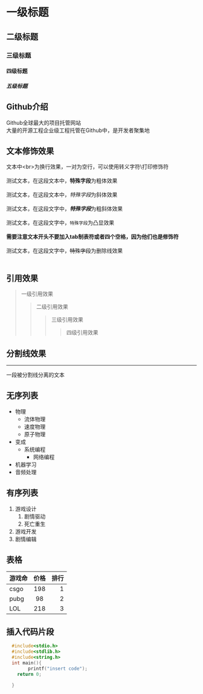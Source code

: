 # 一级标题
## 二级标题
### 三级标题
#### 四级标题
##### 五级标题

## Github介绍 

   Github全球最大的项目托管网站<br>大量的开源工程企业级工程托管在Github中，是开发者聚集地 

    

## 文本修饰效果 
  
  文本中\<br\>为换行效果，一对为空行，可以使用转义字符\\打印修饰符<br><br>
  测试文本，在这段文本中，**特殊字段**为粗体效果<br><br>
  测试文本，在这段文本中，*特殊字段*为斜体效果<br><br>
  测试文本，在这段文字中，***特殊字段***为粗斜体效果<br><br>
  测试文本，在这段文字中，`特殊字段`为凸显效果<br><br>
  **需要注意文本开头不要加入tab制表符或者四个空格，因为他们也是修饰符**<br><br>
  测试文本，在这段文字中，~~特殊字段~~为删除线效果<br><br>
  
## 引用效果

> 一级引用效果
>> 二级引用效果
>>> 三级引用效果
>>>> 四级引用效果

## 分割线效果<br>

---
 一段被分割线分离的文本

## 无序列表

* 物理
  * 流体物理
  * 速度物理
  * 原子物理
* 变成
  * 系统编程
    * 网络编程
* 机器学习
* 音频处理

## 有序列表
1. 游戏设计
   1. 剧情驱动
   2. 死亡重生
2. 游戏开发
3. 剧情编辑

## 表格
游戏命|价格|排行
--|:--:|--:
csgo|198|1
pubg|98|2
LOL|218|3

## 插入代码片段

``` c
  #include<stdio.h>
  #include<stdlib.h>
  #include<string.h>
  int main(){
        printf("insert code");
	return 0;
   
  }
```
